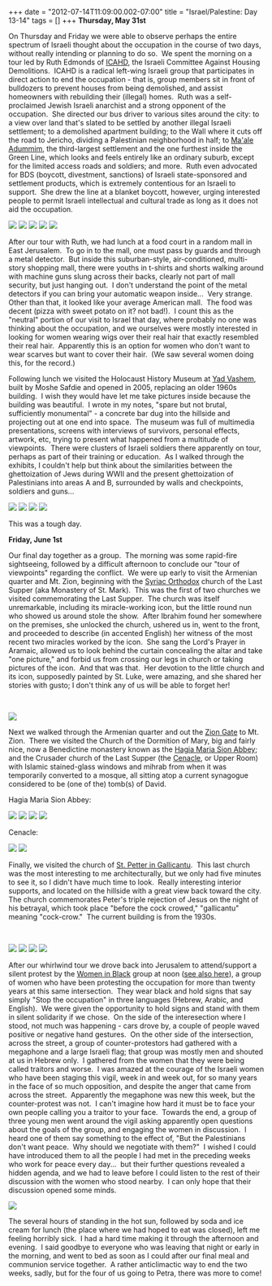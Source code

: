 +++
date = "2012-07-14T11:09:00.002-07:00"
title = "Israel/Palestine: Day 13-14"
tags = []
+++
**Thursday, May 31st**

On Thursday and Friday we were able to observe perhaps the entire spectrum of Israeli thought about the occupation in the course of two days, without really intending or planning to do so.  We spent the morning on a tour led by Ruth Edmonds of [ICAHD](http://www.icahd.org/), the Israeli Committee Against Housing Demolitions.  ICAHD is a radical left-wing Israeli group that participates in direct action to end the occupation - that is, group members sit in front of bulldozers to prevent houses from being demolished, and assist homeowners with rebuilding their (illegal) homes.  Ruth was a self-proclaimed Jewish Israeli anarchist and a strong opponent of the occupation.  She directed our bus driver to various sites around the city: to a view over land that's slated to be settled by another illegal Israeli settlement; to a demolished apartment building; to the Wall where it cuts off the road to Jericho, dividing a Palestinian neighborhood in half; to [Ma'ale Adummim](http://en.wikipedia.org/wiki/Ma%27ale_Adummim), the third-largest settlement and the one furthest inside the Green Line, which looks and feels entirely like an ordinary suburb, except for the limited access roads and soldiers; and more.  Ruth even advocated for BDS (boycott, divestment, sanctions) of Israeli state-sponsored and settlement products, which is extremely contentious for an Israeli to support.  She drew the line at a blanket boycott, however, urging interested people to permit Israeli intellectual and cultural trade as long as it does not aid the occupation.

<img src="http://4.bp.blogspot.com/-tKR5s2Pes1A/T8ewxXhSfMI/AAAAAAAABAo/XdeGlQTZ66E/s1600/IMG_6364.jpg"/>

<img src="http://3.bp.blogspot.com/-6S9XHraFLMo/UADi6eh40AI/AAAAAAAABDQ/5UUAwPfI0Rk/s1600/IMG_6350.jpg"/>

<img src="http://2.bp.blogspot.com/-ZobGfUNaHwM/T-vV3KrQHFI/AAAAAAAABAY/IKaanwDPt9Y/s1600/IMG_6356.jpg"/>

<img src="http://2.bp.blogspot.com/-Jcqo121nJWU/T-vV3snz2xI/AAAAAAAABAg/_aXEJZXjbtY/s1600/IMG_6361.jpg"/>

<img src="http://3.bp.blogspot.com/-M6fFv14jB7s/T-vV5a_0npI/AAAAAAAABAs/D6xMKbpoARs/s1600/IMG_6376.jpg"/>

After our tour with Ruth, we had lunch at a food court in a random mall in East Jerusalem.  To go in to the mall, one must pass by guards and through a metal detector.  But inside this <span class="st">suburban-style, air-conditioned, multi-story shopping mall, there were youths in t-shirts and shorts walking around with machine guns slung across their backs, clearly not part of mall security, but just hanging out.  I don't understand the point of the metal detectors if you can bring your automatic weapon inside...  Very strange.  Other than that, it looked like your average American mall.</span>  <span class="st">The food was decent (pizza with sweet potato on it? not bad!).  I count this as the "neutral" portion of our visit to Israel that day, where probably no one was thinking about the occupation, and we ourselves were mostly interested in looking for women wearing wigs over their real hair that exactly resembled their real hair.  Apparently this is an option for women who don't want to wear scarves but want to cover their hair.  (We saw several women doing this, for the record.)

<span class="st">Following lunch we visited </span><span class="st"><span class="st">the Holocaust History Museum at </span>[Yad Vashem](http://en.wikipedia.org/wiki/Yad_vashem), built by Moshe Safdie and opened in 2005, replacing an older 1960s building.  I wish they would have let me take pictures inside because the building was beautiful.  I wrote in my notes, "spare but not brutal, sufficiently monumental" - a concrete bar dug into the hillside and projecting out at one end into space.  The museum was full of multimedia presentations, screens with interviews of survivors, personal effects, artwork, etc, trying to present what happened from a multitude of viewpoints.  There were clusters of Israeli soldiers there apparently on tour, perhaps as part of their training or education.  As I walked through the exhibits, I couldn't help but think about the similarities between the ghettoization of Jews during WWII and the present ghettoization of Palestinians into areas A and B, surrounded by walls and checkpoints, soldiers and guns...</span>

<img src="http://3.bp.blogspot.com/-3i4WEUUZmdM/T8ewtLYcVOI/AAAAAAAABA0/nC5QFPJeNu8/s1600/IMG_6382.jpg"/>

<img src="http://3.bp.blogspot.com/-PzmhMQNMmcM/UADi64GccoI/AAAAAAAABDY/8v1bqV3RHMU/s1600/IMG_6390.jpg"/>

<img src="http://4.bp.blogspot.com/-47eXMdSHTY4/T-vV6VljY9I/AAAAAAAABA4/b1_WuLgp014/s1600/IMG_6383.jpg"/>

<img src="http://3.bp.blogspot.com/-Qu0B-Feg3tw/T-vV67p6PQI/AAAAAAAABBA/SeDyy7Cj0k8/s1600/IMG_6388.jpg"/>

<span class="st">This was a tough day.</span>

<span class="st">

</span>

**<span class="st">Friday, June 1st</span>**

<span class="st">Our final day together as a group.  The morning was some rapid-fire sightseeing, followed by a difficult afternoon to conclude our "tour of viewpoints" regarding the conflict.  We were up early to visit the Armenian quarter and Mt. Zion, beginning with the [Syriac Orthodox](http://en.wikipedia.org/wiki/Syriac_Orthodox_Church) church of the Last Supper (aka Monastery of St. Mark).  This was the first of two churches we visited commemorating the Last Supper.  The church was itself unremarkable, including its miracle-working icon, but the little round nun who showed us around stole the show.  After Ibrahim found her somewhere on the premises, she unlocked the church, ushered us in, went to the front, and proceeded to describe (in accented English) her witness of the most recent two miracles worked by the icon.  She sang the Lord's Prayer in Aramaic, allowed us to look behind the curtain concealing the altar and take "one picture," and forbid us from crossing our legs in church or taking pictures of the icon.  And that was that.  Her devotion to the little church and its icon, supposedly painted by St. Luke, were amazing, and she shared her stories with gusto; I don't think any of us will be able to forget her!</span>

<span class="st">  </span>

<img src="http://4.bp.blogspot.com/-2po6ZHRaH6U/UAGwFPMA93I/AAAAAAAABEQ/BP8oIhBt9k0/s1600/IMG_6392.jpg"/>

<span class="st">Next we walked through the Armenian quarter and out the [Zion Gate](http://en.wikipedia.org/wiki/Zion_Gate) to Mt. Zion.  There we visited the Church of the Dormition of Mary, big and fairly nice, now a Benedictine monastery known as the [Hagia Maria Sion Abbey](http://en.wikipedia.org/wiki/Hagia_Maria_Sion_Abbey); and the Crusader church of the Last Supper (the [Cenacle](http://en.wikipedia.org/wiki/Cenacle), or Upper Room) with Islamic stained-glass windows and mihrab from when it was temporarily converted to a mosque, all sitting atop a current synagogue considered to be (one of the) tomb(s) of David.</span>

<span class="st">Hagia Maria Sion Abbey: </span>

<img src="http://4.bp.blogspot.com/-fhljWvDJlE8/UAGwFlK58-I/AAAAAAAABEU/-hYcW11Cviw/s1600/IMG_6396.jpg"/>

<img src="http://1.bp.blogspot.com/-YVak5g6isfA/UAGwF2ps16I/AAAAAAAABEY/yfHpSC7iHSU/s1600/IMG_6398.jpg"/>

<img src="http://3.bp.blogspot.com/-1Sg5CP5AEnw/UAGwGm41qII/AAAAAAAABEc/3eHPFTcX2p8/s1600/IMG_6404.jpg"/>

<img src="http://4.bp.blogspot.com/-Iv7kLbXub-Y/UAGwHYq14oI/AAAAAAAABEg/TmiRsT0ywfQ/s1600/IMG_6407.jpg"/>

Cenacle:

<img src="http://1.bp.blogspot.com/-LYcE1GiZ4T8/UAGwIM9C6nI/AAAAAAAABEs/WAXFU95iGxY/s1600/IMG_6411.jpg"/>

<img src="http://2.bp.blogspot.com/-4TT-jivQ2gc/UAGwIrV8wGI/AAAAAAAABE0/0DtuS4IDiG0/s1600/IMG_6414.jpg"/>

<span class="st">Finally, we visited the church of [St. Petter in Gallicantu](http://en.wikipedia.org/wiki/Church_of_St._Peter_in_Gallicantu).   This last church was the most interesting to me architecturally, but we  only had five minutes to see it, so I didn't have much time to look.   Really interesting interior supports, and located on the hillside with a  great view back toward the city.  The church commemorates Peter's triple rejection of Jesus on the night of his betrayal, which took place "before the cock crowed," "gallicantu" meaning "cock-crow."  The current building is from the 1930s.</span>

<span class="st"><span class="st"> </span> </span>

<img src="http://3.bp.blogspot.com/-J4xtHculWx0/UAGwDIHzmNI/AAAAAAAABD4/G5OPUc9jssQ/s1600/IMG_6416.jpg"/>

<img src="http://2.bp.blogspot.com/-9ALPMQgz0WA/UAGwDxEky2I/AAAAAAAABEA/I-MhYrmQcbY/s1600/IMG_6422.jpg"/>

<img src="http://2.bp.blogspot.com/-PBIqVqY5DxM/UAGwJV3UeiI/AAAAAAAABFE/3EIKi9zaEng/s1600/IMG_6419.jpg"/>

<img src="http://4.bp.blogspot.com/-5PZeVmAD9oY/UAGwJzELb8I/AAAAAAAABFQ/ju-OOX0wbQQ/s1600/IMG_6421.jpg"/>

<span class="st">After our whirlwind tour we drove back into Jerusalem to attend/support a silent protest by the [Women in Black](http://en.wikipedia.org/wiki/Women_in_Black) group at noon ([see also here](http://www.womeninblack.org/en/about)), a group of women who have been protesting the occupation for more than twenty years at this same intersection.  They wear black and hold signs that say simply "Stop the occupation" in three languages (Hebrew, Arabic, and English).  We were given the opportunity to hold signs and stand with them in silent solidarity if we chose.  On the side of the interesection where I stood, not much was happening - cars drove by, a couple of people waved positive or negative hand gestures.  On the other side of the intersection, across the street, a group of counter-protestors had gathered with a megaphone and a large Israeli flag; that group was mostly men and shouted at us in Hebrew only.  I gathered from the women that they were being called traitors and worse.  I was amazed at the courage of the Israeli women who have been staging this vigil, week in and week out, for so many years in the face of so much opposition, and despite the anger that came from across the street.  Apparently the megaphone was new this week, but the counter-protest was not.  I can't imagine how hard it must be to face your own people calling you a traitor to your face.  Towards the end, a group of three young men went around the vigil asking apparently open questions about the goals of the group, and engaging the women in discussion.  I heard one of them say something to the effect of, "But the Palestinians don't want peace.  Why should we negotiate with them?"  I wished I could have introduced them to all the people I had met in the preceding weeks who work for peace every day...  but their further questions revealed a hidden agenda, and we had to leave before I could listen to the rest of their discussion with the women who stood nearby.  I can only hope that their discussion opened some minds.</span>

<img src="http://1.bp.blogspot.com/-lomKXJqmyog/UAGwEl10lJI/AAAAAAAABEI/HaYOCAekOwY/s1600/IMG_6435.jpg"/>

<span class="st">The several hours of standing in the hot sun, followed by soda and ice cream for lunch (the place where we had hoped to eat was closed), left me feeling horribly sick.  I had a hard time making it through the afternoon and evening.  I said goodbye to everyone who was leaving that night or early in the morning, and went to bed as soon as I could after our final meal and communion service together.  A rather anticlimactic way to end the two weeks, sadly, but for the four of us going to Petra, there was more to come!</span></span>
